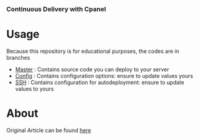 ### Continuous Delivery with Cpanel

# Usage
Because this repository is for educational purposes, the codes are in branches

 - [Master](https://github.com/aremu-smog/cd-with-cpanel/tree/main) : Contains source code you can deploy to your server
 - [Config](https://github.com/aremu-smog/cd-with-cpanel/tree/config) : Contains configuration options: ensure to update values yours
 - [SSH]() : Contains configuration for autodeployment: ensure to update values to yours

# About
Original Article can be found [here](https://web-boss.com.ng/tutorials/continuous-deployment-with-cpanel/)
